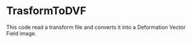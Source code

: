 # TrasformToDVF
This code read a transform file and converts it into a Deformation Vector Field image.

